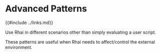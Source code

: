 Advanced Patterns
=================

{{#include ../links.md}}


Use Rhai in different scenarios other than simply evaluating a user script.

These patterns are useful when Rhai needs to affect/control the external environment.

